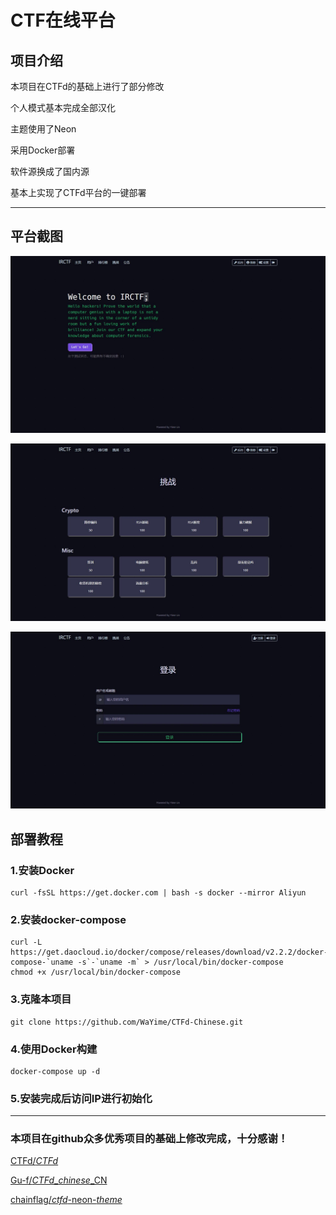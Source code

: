 # CTF在线平台

## 项目介绍

本项目在CTFd的基础上进行了部分修改

个人模式基本完成全部汉化

主题使用了Neon

采用Docker部署

软件源换成了国内源

基本上实现了CTFd平台的一键部署

------

## 平台截图

![Home](/img/Home.jpg)

![Challenges](/img/Challenges.jpg)

![Login](/img/Login.jpg)

## 部署教程

### 1.安装Docker

```
curl -fsSL https://get.docker.com | bash -s docker --mirror Aliyun 
```

### 2.安装docker-compose

```
curl -L https://get.daocloud.io/docker/compose/releases/download/v2.2.2/docker-compose-`uname -s`-`uname -m` > /usr/local/bin/docker-compose
chmod +x /usr/local/bin/docker-compose
```

### 3.克隆本项目

```
git clone https://github.com/WaYime/CTFd-Chinese.git
```

### 4.使用Docker构建

```
docker-compose up -d
```

### 5.安装完成后访问IP进行初始化

------

### 本项目在github众多优秀项目的基础上修改完成，十分感谢！

[CTFd/*CTFd*](https://github.com/CTFd/CTFd)

[Gu-f/*CTFd*_*chinese*_CN](https://github.com/Gu-f/CTFd_chinese_CN)

[chainflag/*ctfd*-neon-*theme*](https://github.com/chainflag/ctfd-neon-theme)



